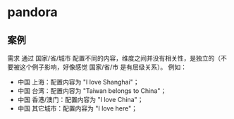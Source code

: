 # pandora

## 案例
需求
通过 国家/省/城市 配置不同的内容，维度之间并没有相关性，是独立的（不要被这个例子影响，好像感觉 国家/省/市 是有层级关系）。
例如：
- 中国 上海：配置内容为 "I love Shanghai"；
- 中国 台湾：配置内容为 "Taiwan belongs to China"；
- 中国 香港/澳门：配置内容为 "I love China"；
- 中国 其它城市：配置内容为 "I love here"；
